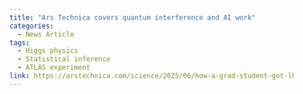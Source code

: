 ```yaml
---
title: "Ars Technica covers quantum interference and AI work"
categories:
  - News Article
tags:
  - Higgs physics
  - Statistical inference
  - ATLAS experiment
link: https://arstechnica.com/science/2025/06/how-a-grad-student-got-lhc-data-to-play-nice-with-quantum-interference/
---
```

